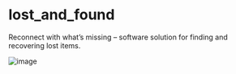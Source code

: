 # lost_and_found

Reconnect with what’s missing – software  solution for finding and recovering lost items.

![image](https://github.com/user-attachments/assets/020c8329-20c8-41af-80b9-7361a73b3022)
